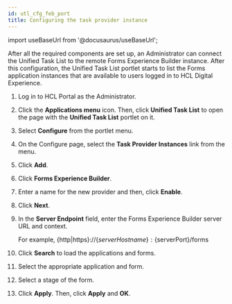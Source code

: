 ```yaml
---
id: utl_cfg_feb_port
title: Configuring the task provider instance
---
```

import useBaseUrl from '@docusaurus/useBaseUrl';



After all the required components are set up, an Administrator can connect the Unified Task List to the remote Forms Experience Builder instance. After this configuration, the Unified Task List portlet starts to list the Forms application instances that are available to users logged in to HCL Digital Experience.

1.  Log in to HCL Portal as the Administrator.

2.  Click the **Applications menu** icon. Then, click **Unified Task List** to open the page with the **Unified Task List** portlet on it.

3.  Select **Configure** from the portlet menu.

4.  On the Configure page, select the **Task Provider Instances** link from the menu.

5.  Click **Add**.

6.  Click **Forms Experience Builder**.

7.  Enter a name for the new provider and then, click **Enable**.

8.  Click **Next**.

9.  In the **Server Endpoint** field, enter the Forms Experience Builder server URL and context.

    For example, \{http\|https\}://\{$serverHostname\}:\{$serverPort\}/forms

10. Click **Search** to load the applications and forms.

11. Select the appropriate application and form.

12. Select a stage of the form.

13. Click **Apply**. Then, click **Apply** and **OK**.


